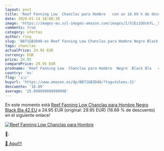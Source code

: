 ```yaml
---
layout: post
title: 'Reef Fanning Low  Chanclas para Hombre   con un 16.69 % de descuento'
date: 2020-01-14 18:08:38
image: 'https://images-eu.ssl-images-amazon.com/images/I/51EziDUskYL._SL200_.jpg'
comments: true
category: ofertas
author: ring
slug: 'B071GB3D48-es Reef Fanning Low Chanclas para Hombre Negro Black Bla 42 EU'
tags: chanclas
actualPrice: 24.95 EUR
currency: EUR
price: 24.95
comparePrice: 29.95 EUR
prodname: 'Reef Fanning Low  Chanclas para Hombre  Negro  Black Bla   42 EU'
country: 'es'
flag: '🇪🇸'
buyurl: 'https://www.amazon.es/dp/B071GB3D48/?tag=tolees-21'
descuento: '16.69'
average: '25.099999999999998'
---
```


En este momento está [Reef Fanning Low  Chanclas para Hombre  Negro  Black Bla   42 EU](https://www.amazon.es/dp/B071GB3D48/?tag=tolees-21) a 24.95 EUR (original: 29.95 EUR) (16.69 %  de descuento) en el siguiente enlace!

[![Reef Fanning Low  Chanclas para Hombre  ](https://images-eu.ssl-images-amazon.com/images/I/51EziDUskYL._SL200_.jpg)](https://www.amazon.es/dp/B071GB3D48/?tag=tolees-21)

🔎:


[🛒 Aquí!!!](https://www.amazon.es/dp/B071GB3D48/?tag=tolees-21)
